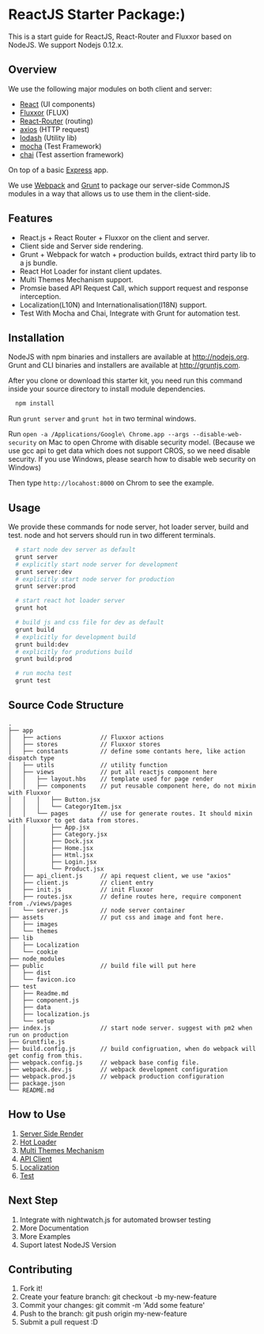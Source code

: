 ReactJS Starter Package:)
======================

This is a start guide for ReactJS, React-Router and Fluxxor based on NodeJS.
We support Nodejs 0.12.x.

## Overview

We use the following major modules on both client and server:
* [React](https://github.com/facebook/react) (UI components)
* [Fluxxor](https://github.com/BinaryMuse/fluxxor) (FLUX)
* [React-Router](https://github.com/rackt/react-router) (routing)
* [axios](https://github.com/mzabriskie/axios) (HTTP request)
* [lodash](https://github.com/lodash/lodash) (Utility lib)
* [mocha](https://github.com/mochajs/mocha) (Test Framework)
* [chai](https://github.com/chaijs/chai) (Test assertion framework)

On top of a basic [Express](https://github.com/visionmedia/express) app.

We use [Webpack](http://webpack.github.io/) and [Grunt](https://gruntjs.com/) to
package our server-side CommonJS modules in a way that allows us to use them in
the client-side.

## Features

- React.js + React Router + Fluxxor on the client and server.
- Client side and Server side rendering.
- Grunt + Webpack for watch + production builds, extract third party lib to a js bundle.
- React Hot Loader for instant client updates.
- Multi Themes Mechanism support.
- Promsie based API Request Call, which support  request and response interception.
- Localization(L10N) and Internationalisation(I18N) support.
- Test With Mocha and Chai, Integrate with Grunt for automation test.

## Installation

NodeJS with npm binaries and installers are available at http://nodejs.org.
Grunt and CLI binaries and installers are available at http://gruntjs.com.

After you clone or download this starter kit, you need run this command inside your source directory to install module dependencies.

```bash
  npm install
```

Run `grunt server` and `grunt hot` in two terminal windows.

Run `open -a /Applications/Google\ Chrome.app --args --disable-web-security` on Mac to open Chrome with disable security model. (Because we use gcc api to get data which does not support CROS, so we need disable security. If you use Windows, please search how to disable web security on Windows)

Then type `http://locahost:8000` on Chrom to see the example.

## Usage

We provide these commands for node server, hot loader server, build and test. node and hot servers should run in two different terminals.

```bash
  # start node dev server as default
  grunt server
  # explicitly start node server for development
  grunt server:dev
  # explicitly start node server for production
  grunt server:prod

  # start react hot loader server
  grunt hot

  # build js and css file for dev as default
  grunt build
  # explicitly for development build
  grunt build:dev
  # explicitly for produtions build
  grunt build:prod

  # run mocha test
  grunt test

```

## Source Code Structure

```
.
├── app
│   ├── actions           // Fluxxor actions
│   ├── stores            // Fluxxor stores
│   ├── constants         // define some contants here, like action dispatch type
│   ├── utils             // utility function
│   ├── views             // put all reactjs component here
│   │   ├── layout.hbs    // template used for page render
│   │   ├── components    // put reusable component here, do not mixin with Fluxxor
│   │   │   ├── Button.jsx
│   │   │   └── CategoryItem.jsx
│   │   └── pages         // use for generate routes. It should mixin with Fluxxor to get data from stores.
│   │       ├── App.jsx
│   │       ├── Category.jsx
│   │       ├── Dock.jsx
│   │       ├── Home.jsx
│   │       ├── Html.jsx
│   │       ├── Login.jsx
│   │       └── Product.jsx
│   ├── api_client.js     // api request client, we use "axios"
│   ├── client.js         // client entry
│   ├── init.js           // init Fluxxor
│   ├── routes.jsx        // define routes here, require component from ./views/pages
│   └── server.js         // node server container
├── assets                // put css and image and font here.
│   ├── images
│   └── themes
├── lib
│   ├── Localization
│   └── cookie
├── node_modules
├── public                // build file will put here
│   ├── dist
│   └── favicon.ico
├── test
│   ├── Readme.md
│   ├── component.js
│   ├── data
│   ├── localization.js
│   └── setup
├── index.js              // start node server. suggest with pm2 when run on production
├── Gruntfile.js
├── build.config.js       // build configruation, when do webpack will get config from this.
├── webpack.config.js     // webpack base config file.
├── webpack.dev.js        // webpack development configuration
├── webpack.prod.js       // webpack production configuration
├── package.json
└── README.md

```

## How to Use

1. [Server Side Render](./docs/ServerSideRender.md)
2. [Hot Loader](/docs/HotLoader.md)
3. [Multi Themes Mechanism](/docs/Theme.md)
4. [API Client](/docs/API_Cliet.md)
5. [Localization](/lib/Localization)
6. [Test](/test/Readme.md)

## Next Step
1. Integrate with nightwatch.js for automated browser testing
2. More Documentation
3. More Examples
4. Suport latest NodeJS Version

## Contributing

1. Fork it!
2. Create your feature branch: git checkout -b my-new-feature
3. Commit your changes: git commit -m 'Add some feature'
4. Push to the branch: git push origin my-new-feature
5. Submit a pull request :D







